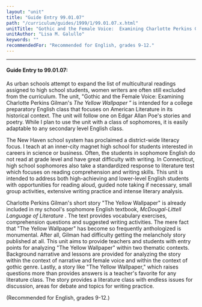```yaml
---
layout: "unit"
title: "Guide Entry 99.01.07"
path: "/curriculum/guides/1999/1/99.01.07.x.html"
unitTitle: "Gothic and the Female Voice:  Examining Charlotte Perkins Gilman's \u0022The Yellow Wallpaper,\u0022"
unitAuthor: "Lisa M. Galullo"
keywords: ""
recommendedFor: "Recommended for English, grades 9-12."
---
```

<body>
<hr/>
<h4>
Guide Entry to 99.01.07:
</h4>
As urban schools attempt to expand the list of multicultural readings assigned to high school students, women writers are often still excluded from the curriculum.  The unit, "Gothic and the Female Voice: Examining Charlotte Perkins Gilman's
<i>
The Yellow Wallpaper
</i>
” is intended for a college preparatory English class that focuses on American Literature in its historical context.  The unit will follow one on Edgar Allan Poe's stories and poetry.  While I plan to use the unit with a class of sophomores, it is easily adaptable to any secondary level English class.
<p>
The New Haven school system has proclaimed a district-wide literacy focus. I teach at an inner-city magnet high school for students interested in careers in science or business. Often, the students in sophomore English do not read at grade level and have great difficulty with writing.  In Connecticut, high school sophomores also take a standardized response to literature test which focuses on reading comprehension and writing skills.  This unit is intended to address both high-achieving and lower-level English students with opportunities for reading aloud, guided note taking if necessary, small group activities, extensive writing practice and intense literary analysis.
</p>
<p>
Charlotte Perkins Gilman's short story "The Yellow Wallpaper" is already included in my school's sophomore English textbook,
<i>
McDougal-Littell Language of Literature
</i>
. The text provides vocabulary exercises, comprehension questions and suggested writing activities.  The mere fact that "The Yellow Wallpaper" has become so frequently anthologized is monumental.  After all, Gilman had difficulty getting the melancholy story published at all.  This unit aims to provide teachers and students with entry points for analyzing "The Yellow Wallpaper" within two thematic contexts.  Background narrative and lessons are provided for analyzing the story within the context of narrative and female voice and within the context of gothic genre.  Lastly, a story like "The Yellow Wallpaper," which raises questions more than provides answers is a teacher's favorite for any literature class.  The story provides a literature class with endless issues for discussion, areas for debate and topics for writing practice.
</p>
<p>
(Recommended for English, grades 9-12.)
</p>
</body>